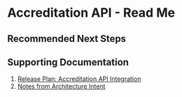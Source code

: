 # Accreditation API - Read Me

## Recommended Next Steps

## Supporting Documentation
1. [Release Plan: Accreditation API Integration](https://github.com/department-of-veterans-affairs/va.gov-team/blob/master/products/accredited-representation-management/product-documentation/accreditation-api/release-plan-accreditation-api.md)
2. [Notes from Architecture Intent](https://github.com/department-of-veterans-affairs/va.gov-team-sensitive/pull/2300)
